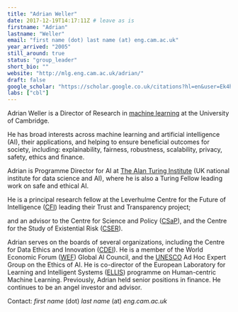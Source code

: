 ```yaml
---
title: "Adrian Weller"
date: 2017-12-19T14:17:11Z # leave as is
firstname: "Adrian"
lastname: "Weller"
email: "first name (dot) last name (at) eng.cam.ac.uk"
year_arrived: "2005"
still_around: true
status: "group_leader"
short_bio: ""
website: "http://mlg.eng.cam.ac.uk/adrian/"
draft: false
google_scholar: "https://scholar.google.co.uk/citations?hl=en&user=Ek4hM10AAAAJ"
labs: ["cbl"]
---
```

Adrian Weller is a Director of Research in  [machine learning](http://mlg.eng.cam.ac.uk/) at the University of Cambridge. 

<!--, in the Computational and Biological
Learning Lab. <!--, advised by Prof Zoubin Ghahramani. 
<!-- He received a PhD in computer science (machine learning) at
Columbia University, advised by Prof Tony Jebara.
<BR><BR>
-->

<!--Much of his work relates to graphical models but he-->
He has broad interests across machine learning and artificial intelligence (AI), their applications, and helping to ensure beneficial outcomes for society, including: explainability, fairness, robustness, scalability, privacy, safety, ethics and finance. 

<!--their implications for society, including: <!-- finance, anything on intelligence (natural or artificial),-- scalability, reliability, interpretability, fairness, privacy, ethics, safety and finance. <!--networks, deep learning, reinforcement learning, music, safety and methods for big data.-->  

Adrian is Programme Director for AI at [The Alan Turing Institute](https://www.turing.ac.uk/) (UK national institute for data science and AI), where he is also a Turing Fellow leading work on safe and ethical AI. 

<!--a group on Fairness, Transparency and Privacy.--> 
He is a principal research fellow at the Leverhulme Centre for the Future of Intelligence ([CFI](http://lcfi.ac.uk/)) leading their Trust and Transparency project;

<!-- the David MacKay Newton research fellow at <a href="https://www.darwin.cam.ac.uk/">Darwin College</a>; -->
and an advisor to the Centre for Science and Policy ([CSaP](http://www.csap.cam.ac.uk/)), and the Centre for the Study of Existential Risk ([CSER](http://cser.org/)).    

<!--
<BR><BR>
I have TA'd and then taught the Masters level machine learning course at Columbia (see <a href="http://www.cs.columbia.edu/~coms4771/">here</a>), which was a great experience.
-->  

Adrian serves on the boards of several organizations, including the Centre for Data Ethics and Innovation ([CDEI](https://www.gov.uk/government/groups/centre-for-data-ethics-and-innovation-cdei)). 
He is a member of the World Economic Forum ([WEF](https://www.weforum.org/)) Global AI Council, and the  [UNESCO](https://en.unesco.org/news/unesco-appoints-international-expert-group-draft-global-recommendation-ethics-ai) Ad Hoc Expert Group on the Ethics of AI. He is co-director of the European Laboratory for Learning and Intelligent Systems ([ELLIS](https://ellis.eu/en)) programme on Human-centric Machine Learning. 
Previously, Adrian held senior positions in finance. He continues to be an angel investor and advisor.


Contact:  _first name_ (dot) _last name_
(at) _eng.cam.ac.uk_

<!--, where (dot) means "." and (at) means the @ sign.-->  
